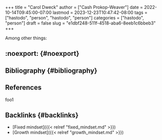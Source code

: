 +++
title = "Carol Dweck"
author = ["Cash Prokop-Weaver"]
date = 2022-10-14T09:45:00-07:00
lastmod = 2023-12-23T10:47:42-08:00
tags = ["hastodo", "person", "hastodo", "person"]
categories = ["hastodo", "person"]
draft = false
slug = "e1dbf248-511f-4518-aba6-8eeb1c6bbeb3"
+++

Among other things:


## :noexport: {#noexport}


## Bibliography {#bibliography}

## References

<style>.csl-entry{text-indent: -1.5em; margin-left: 1.5em;}</style><div class="csl-bib-body">
</div>

foo1


## Backlinks {#backlinks}

-   [Fixed mindset]({{< relref "fixed_mindset.md" >}})
-   [Growth mindset]({{< relref "growth_mindset.md" >}})
